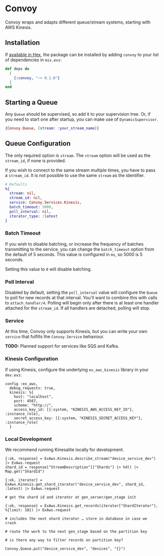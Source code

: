 # Convoy

Convoy wraps and adapts different queue/stream systems, starting with AWS Kinesis.

## Installation

If [available in Hex](https://hex.pm/docs/publish), the package can be installed
by adding `convoy` to your list of dependencies in `mix.exs`:

```elixir
def deps do
  [
    {:convoy, "~> 0.1.0"}
  ]
end
```

## Starting a Queue ##

Any `Queue` should be supervised, so add it to your supervision tree. Or, if you
need to start one after startup, you can make use of `DynamicSupervisor`.

```ex
{Convoy.Queue, [stream: :your_stream_name]}
```

## Queue Configuration ##

The only required option is `stream`. The `stream` option will be used as the
`stream_id`, if none is provided.

If you wish to connect to the same stream multiple times, you have to pass
a `stream_id`. It is not possible to use the same `stream` as the identifier.

```ex
# Defaults
%{
  stream: nil,
  stream_id: nil,
  service: Convoy.Services.Kinesis,
  batch_timeout: 5000,
  poll_interval: nil,
  iterator_type: :latest
}
```

### Batch Timeout ###

If you wish to disable batching, or increase the frequency of batches transmitting
to the service, you can change the `batch_timeout` option from the default of 5
seconds. This value is configured in `ms`, so 5000 is 5 seconds.

Setting this value to `0` will disable batching.

### Poll Interval ###

Disabled by default, setting the `poll_interval` value will configure the `Queue`
to poll for new records at that interval. You'll want to combine this with calls
to `attach_handler/4`. Polling will begin only after there is at least one handler
attached for the `stream_id`. If all handlers are detached, polling will stop.

### Service ###

At this time, Convoy only supports Kinesis, but you can write your own `service`
that fulfills the `Convoy.Service` behaviour.

**TODO:** Planned support for services like SQS and Kafka.

### Kinesis Configuration ###

If using Kinesis, configure the underlying `ex_aws_kinesis` library in your `dev.exs`:

```
config :ex_aws,
  debug_requests: true,
  kinesis: %{
    host: "localhost",
    port: 4567,
    scheme: "http://",
    access_key_id: [{:system, "KINESIS_AWS_ACCESS_KEY_ID"}, :instance_role],
    secret_access_key: [{:system, "KINESIS_SECRET_ACCESS_KEY"}, :instance_role]
  }
```

### Local Development ###

We recommend running Kinesalite locally for development.





```
{:ok, response} = ExAws.Kinesis.describe_stream("device_service_dev") |> ExAws.request
shard_id = response["StreamDescription"]["Shards"] |> hd() |> Map.get("ShardId")

{:ok, iterator} = ExAws.Kinesis.get_shard_iterator("device_service_dev", shard_id, :latest) |> ExAws.request

# get the shard id and iterator at gen_server/gen_stage init

{:ok, response} = ExAws.Kinesis.get_records(iterator["ShardIterator"], %{limit: 10}) |> ExAws.request

# includes the next shard iterator … store in database in case we crash

# route the work to the next gen_stage based on the partition key

# is there any way to filter records on partition key?

Convoy.Queue.put("device_service_dev", "devices", "{}")
```
